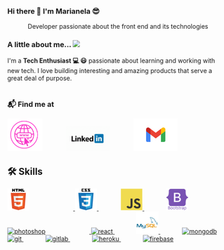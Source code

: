 ### Hi there 👋 I'm Marianela 😎


<p align="center">Developer passionate about the front end and its technologies</p> 

### A little about me...  <img src="https://media.giphy.com/media/VgCDAzcKvsR6OM0uWg/giphy.gif" width="50"> 
I'm a **Tech Enthusiast 💻 😃** passionate about learning and working with new tech. I love building interesting and amazing products that serve a great deal of purpose. <br/><br/>

### 📬 Find me at

<p align="left">
<a href="https://marianela-teran.web.app/" target="_blank"><img src="https://github.com/marianteran/marianteran/blob/main/assets/pweb.gif?raw=true" alt="pagina web" style="width: 80px; margin-right: 50px;"></a>
<a href="https://www.linkedin.com/in/marianelaTeran" target="_blank"><img src="https://github.com/marianteran/marianteran/blob/main/assets/linkedin.gif?raw=true" alt="linkedin"style="width: 100px; margin-right: 50px;"></a>
<a href="mailto:marianteranf@gmail.com" target="_blank"><img src="https://github.com/marianteran/marianteran/blob/main/assets/gmail.gif?raw=true" alt="gmail"style="width: 100px; margin-right: 50px;"></a>
</p> 



## 🛠 Skills
<p>
<a href="https://www.w3.org/html/" target="_blank"> <img src="https://raw.githubusercontent.com/devicons/devicon/master/icons/html5/html5-original-wordmark.svg" alt="html5" width="50" height="50" style="margin-right:100px;" /> </a>
<a href="https://www.w3schools.com/css/" target="_blank" style="margin-right:50px;"> <img src="https://raw.githubusercontent.com/devicons/devicon/master/icons/css3/css3-original-wordmark.svg" alt="css3" width="50" height="50"/> </a> 
<a href="https://developer.mozilla.org/en-US/docs/Web/JavaScript" target="_blank" style="margin-right:50px;"> <img src="https://raw.githubusercontent.com/devicons/devicon/master/icons/javascript/javascript-original.svg" alt="javascript" width="50" height="50"/> </a> 
<a href="https://getbootstrap.com" target="_blank" style="margin-right:50px;"> <img src="https://raw.githubusercontent.com/devicons/devicon/master/icons/bootstrap/bootstrap-plain-wordmark.svg" target="_blank" alt="bootstrap" width="50" height="50" /> </a> 
<a href="https://www.adobe.com/la/products/photoshop.html" target="_blank"> <img src="https://www.adobe.com/content/dam/acom/one-console/icons_rebrand/ps_appicon.svg" alt="photoshop" width="50" height="50" style="margin-right:100px;" /> </a>
<a href="https://reactjs.org/" target="_blank" style="margin-right:50px;"> <img src="https://www.vectorlogo.zone/logos/reactjs/reactjs-icon.svg" alt="react" width="50" height="50"/> </a>
<a href="https://www.mysql.com/" target="_blank" style="margin-right:50px;"> <img src="https://raw.githubusercontent.com/devicons/devicon/master/icons/mysql/mysql-original-wordmark.svg" alt="mysql" width="50" height="50"/> </a> 
<a href="https://www.mongodb.com/" target="_blank" style="margin-right:50px;"> <img src="https://www.vectorlogo.zone/logos/mongodb/mongodb-icon.svg" alt="mongodb" width="50" height="50"/> </a> 
<a href="https://git-scm.com/" target="_blank" style="margin-right:50px;"> <img src="https://www.vectorlogo.zone/logos/git-scm/git-scm-icon.svg" alt="git" width="50" height="50"/> </a> 
<a href="https://gitlab.com/" target="_blank" style="margin-right:50px;"> <img src="https://www.vectorlogo.zone/logos/gitlab/gitlab-icon.svg" alt="gitlab" width="50" height="50"/> </a> 
<a href="https://heroku.com" target="_blank" style="margin-right:50px;"> <img src="https://www.vectorlogo.zone/logos/heroku/heroku-icon.svg" alt="heroku" width="50" height="50"/> </a>  
<a href="https://firebase.google.com/" target="_blank" style="margin-right:50px;"> <img src="https://www.vectorlogo.zone/logos/firebase/firebase-icon.svg" alt="firebase" width="50" height="50"/> </a>  
</p>
